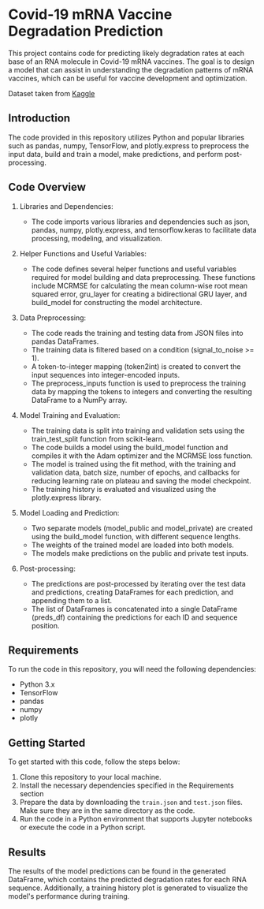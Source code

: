# Covid-19 mRNA Vaccine Degradation Prediction

This project contains code for predicting likely degradation rates at each base of an RNA molecule in Covid-19 mRNA vaccines. The goal is to design a model that can assist in understanding the degradation patterns of mRNA vaccines, which can be useful for vaccine development and optimization.

Dataset taken from [Kaggle](https://www.kaggle.com/competitions/stanford-covid-vaccine)

## Introduction

The code provided in this repository utilizes Python and popular libraries such as pandas, numpy, TensorFlow, and plotly.express to preprocess the input data, build and train a model, make predictions, and perform post-processing.

## Code Overview

1. Libraries and Dependencies:
   - The code imports various libraries and dependencies such as json, pandas, numpy, plotly.express, and tensorflow.keras to facilitate data processing, modeling, and visualization.

2. Helper Functions and Useful Variables:
   - The code defines several helper functions and useful variables required for model building and data preprocessing. These functions include MCRMSE for calculating the mean column-wise root mean squared error, gru_layer for creating a bidirectional GRU layer, and build_model for constructing the model architecture.

3. Data Preprocessing:
   - The code reads the training and testing data from JSON files into pandas DataFrames.
   - The training data is filtered based on a condition (signal_to_noise >= 1).
   - A token-to-integer mapping (token2int) is created to convert the input sequences into integer-encoded inputs.
   - The preprocess_inputs function is used to preprocess the training data by mapping the tokens to integers and converting the resulting DataFrame to a NumPy array.

4. Model Training and Evaluation:
   - The training data is split into training and validation sets using the train_test_split function from scikit-learn.
   - The code builds a model using the build_model function and compiles it with the Adam optimizer and the MCRMSE loss function.
   - The model is trained using the fit method, with the training and validation data, batch size, number of epochs, and callbacks for reducing learning rate on plateau and saving the model checkpoint.
   - The training history is evaluated and visualized using the plotly.express library.

5. Model Loading and Prediction:
   - Two separate models (model_public and model_private) are created using the build_model function, with different sequence lengths.
   - The weights of the trained model are loaded into both models.
   - The models make predictions on the public and private test inputs.

6. Post-processing:
   - The predictions are post-processed by iterating over the test data and predictions, creating DataFrames for each prediction, and appending them to a list.
   - The list of DataFrames is concatenated into a single DataFrame (preds_df) containing the predictions for each ID and sequence position.

## Requirements

To run the code in this repository, you will need the following dependencies:

- Python 3.x
- TensorFlow 
- pandas
- numpy 
- plotly

## Getting Started

To get started with this code, follow the steps below:

1. Clone this repository to your local machine.
2. Install the necessary dependencies specified in the Requirements section
3. Prepare the data by downloading the `train.json` and `test.json` files. Make sure they are in the same directory as the code.
4. Run the code in a Python environment that supports Jupyter notebooks or execute the code in a Python script.

## Results

The results of the model predictions can be found in the generated DataFrame, which contains the predicted degradation rates for each RNA sequence. Additionally, a training history plot is generated to visualize the model's performance during training.
